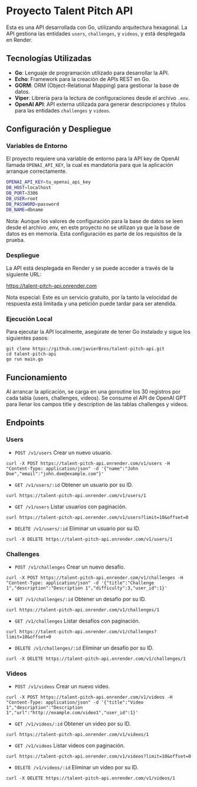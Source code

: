 # Proyecto Talent Pitch API

Esta es una API desarrollada con Go, utilizando arquitectura hexagonal. La API gestiona las entidades `users`, `challenges`, y `videos`, y está desplegada en Render.

## Tecnologías Utilizadas

- **Go**: Lenguaje de programación utilizado para desarrollar la API.
- **Echo**: Framework para la creación de APIs REST en Go.
- **GORM**: ORM (Object-Relational Mapping) para gestionar la base de datos.
- **Viper**: Librería para la lectura de configuraciones desde el archivo `.env`.
- **OpenAI API**: API externa utilizada para generar descripciones y títulos para las entidades `challenges` y `videos`.

## Configuración y Despliegue

### Variables de Entorno

El proyecto requiere una variable de entorno para la API key de OpenAI llamada `OPENAI_API_KEY`, la cual es mandatoria para que la aplicación arranque correctamente.

```sh
OPENAI_API_KEY=tu_openai_api_key
DB_HOST=localhost
DB_PORT=3306
DB_USER=root
DB_PASSWORD=password
DB_NAME=dbname
```

Nota: Aunque los valores de configuración para la base de datos se leen desde el archivo .env, en este proyecto no se utilizan ya que la base de datos es en memoria. Esta configuración es parte de los requisitos de la prueba.

### Despliegue

La API está desplegada en Render y se puede acceder a través de la siguiente URL:

https://talent-pitch-api.onrender.com

Nota especial: Este es un servicio gratuito, por la tanto la velocidad de respuesta está limitada y una petición puede tardar para ser atendida.

### Ejecución Local

Para ejecutar la API localmente, asegúrate de tener Go instalado y sigue los siguientes pasos:

```
git clone https://github.com/javierBros/talent-pitch-api.git
cd talent-pitch-api
go run main.go
```

## Funcionamiento

Al arrancar la aplicación, se carga en una goroutine los 30 registros por cada tabla (users, challenges, videos). Se consume el API de OpenAI GPT para llenar los campos title y description de las tablas challenges y videos.

## Endpoints

### Users

* `POST /v1/users` Crear un nuevo usuario.

```
curl -X POST https://talent-pitch-api.onrender.com/v1/users -H "Content-Type: application/json" -d '{"name":"John Doe","email":"john.doe@example.com"}'
```
* `GET /v1/users/:id` Obtener un usuario por su ID.

```
curl https://talent-pitch-api.onrender.com/v1/users/1
```
* `GET /v1/users` Listar usuarios con paginación.

```
curl https://talent-pitch-api.onrender.com/v1/users?limit=10&offset=0
```
* `DELETE /v1/users/:id` Eliminar un usuario por su ID.

```
curl -X DELETE https://talent-pitch-api.onrender.com/v1/users/1
```
### Challenges

* `POST /v1/challenges` Crear un nuevo desafío.

```
curl -X POST https://talent-pitch-api.onrender.com/v1/challenges -H "Content-Type: application/json" -d '{"title":"Challenge 1","description":"Description 1","difficulty":3,"user_id":1}'
```
* `GET /v1/challenges/:id` Obtener un desafío por su ID.

```
curl https://talent-pitch-api.onrender.com/v1/challenges/1
```
* `GET /v1/challenges` Listar desafíos con paginación.

```
curl https://talent-pitch-api.onrender.com/v1/challenges?limit=10&offset=0
```
* `DELETE /v1/challenges/:id` Eliminar un desafío por su ID.

```
curl -X DELETE https://talent-pitch-api.onrender.com/v1/challenges/1
```
### Videos

* `POST /v1/videos` Crear un nuevo video.

```
curl -X POST https://talent-pitch-api.onrender.com/v1/videos -H "Content-Type: application/json" -d '{"title":"Video 1","description":"Description 1","url":"http://example.com/video1","user_id":1}'
```
* `GET /v1/videos/:id` Obtener un video por su ID.

```
curl https://talent-pitch-api.onrender.com/v1/videos/1
```
* `GET /v1/videos` Listar videos con paginación.

```
curl https://talent-pitch-api.onrender.com/v1/videos?limit=10&offset=0
```
* `DELETE /v1/videos/:id` Eliminar un video por su ID.

```
curl -X DELETE https://talent-pitch-api.onrender.com/v1/videos/1
```
